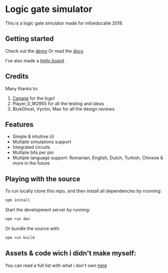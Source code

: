 # Logic gate simulator

This is a logic gate simulator made for infoeducatie 2019.

## Getting started

Check out the [demo](https://logic-gate-simulator.herokuapp.com/)
Or read the [docs](./docs/main.md)

I've also made a [trello board](https://trello.com/b/LW3XSnGN/logic-gate-simulator) .

## Credits

Many thanks to:

1. [Canana](http://canana.xyz/) for the logo!
2. Player_0_1#2955 for all the testing and ideas
3. BlueGhost, Vyctor, Mao for all the design reviews

## Features

-   Simple & intuitive UI
-   Multiple simulations support
-   Integrated circuits
-   Multiple bits per pin
-   Multiple language support: Romanian, English, Dutch, Turkish, Chinese & more in the future

## Playing with the source

To run locally clone this repo, and then install all dependencies by rrunning:

```sh
npm install
```

Start the development server by running:

```sh
npm run dev
```

Or bundle the source with:

```sh
npm run build
```

## Assets & code wich i didn't make myself:

You can read a full list with what i don't own [here](./docs/assets-i-dont-own.md)
